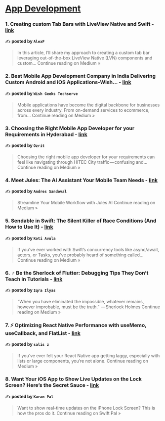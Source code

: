 
<h1><a href=https://medium.com/tag/mobile-app-development/recommended target="_blank" rel="noopener noreferrer">App Development</a></h1>
<h3>1. Creating custom Tab Bars with LiveView Native and Swift - <a href="https://medium.com/@fraiha26/creating-custom-tab-bars-with-liveview-native-and-swift-e90dcff14da1?source=rss------mobile_app_development-5" target="_blank" rel="noopener noreferrer">link</a></h3>

✍️ **posted by `AlexF`**

<blockquote>In this article, I’ll share my approach to creating a custom tab bar leveraging out-of-the-box LiveView Native (LVN) components and custom…
Continue reading on Medium »</blockquote>

<h3>2. Best Mobile App Development Company in India Delivering Custom Android and iOS Applications-Wish… - <a href="https://medium.com/@atul.wishgeekstechserve/best-mobile-app-development-company-in-india-delivering-custom-android-and-ios-applications-wish-fe1b377d67e3?source=rss------mobile_app_development-5" target="_blank" rel="noopener noreferrer">link</a></h3>

✍️ **posted by `Wish Geeks Techserve`**

<blockquote>Mobile applications have become the digital backbone for businesses across every industry. From on-demand services to ecommerce, from…
Continue reading on Medium »</blockquote>

<h3>3. Choosing the Right Mobile App Developer for your Requirements in Hyderabad - <a href="https://medium.com/@ozrit/choosing-the-right-mobile-app-developer-for-your-requirements-in-hyderabad-418211bec6ef?source=rss------mobile_app_development-5" target="_blank" rel="noopener noreferrer">link</a></h3>

✍️ **posted by `Ozrit`**

<blockquote>Choosing the right mobile app developer for your requirements can feel like navigating through HITEC City traffic — confusing and…
Continue reading on Medium »</blockquote>

<h3>4. Meet Jules: The AI Assistant Your Mobile Team Needs - <a href="https://andresand.medium.com/meet-jules-the-ai-assistant-your-mobile-team-needs-f00a2bb865fa?source=rss------mobile_app_development-5" target="_blank" rel="noopener noreferrer">link</a></h3>

✍️ **posted by `Andres Sandoval`**

<blockquote>Streamline Your Mobile Workflow with Jules AI
Continue reading on Medium »</blockquote>

<h3>5. Sendable in Swift: The Silent Killer of Race Conditions (And How to Use It) - <a href="https://medium.com/@koteshpatel6/sendable-in-swift-the-silent-killer-of-race-conditions-and-how-to-use-it-0355c5d91adb?source=rss------mobile_app_development-5" target="_blank" rel="noopener noreferrer">link</a></h3>

✍️ **posted by `Koti Avula`**

<blockquote>If you’ve ever worked with Swift’s concurrency tools like async/await, actors, or Tasks, you’ve probably heard of something called…
Continue reading on Medium »</blockquote>

<h3>6. ️‍♂️ Be the Sherlock of Flutter: Debugging Tips They Don’t Teach in Tutorials - <a href="https://medium.com/@workflow094093/%EF%B8%8F-%EF%B8%8F-be-the-sherlock-of-flutter-debugging-tips-they-dont-teach-in-tutorials-a4eb9cd2e26d?source=rss------mobile_app_development-5" target="_blank" rel="noopener noreferrer">link</a></h3>

✍️ **posted by `Iqra Ilyas`**

<blockquote>“When you have eliminated the impossible, whatever remains, however improbable, must be the truth.”
 — Sherlock Holmes
Continue reading on Medium »</blockquote>

<h3>7. ⚡ Optimizing React Native Performance with useMemo, useCallback, and FlatList - <a href="https://medium.com/@salis.zahid/optimizing-react-native-performance-with-usememo-usecallback-and-flatlist-1249e80d9f05?source=rss------mobile_app_development-5" target="_blank" rel="noopener noreferrer">link</a></h3>

✍️ **posted by `salis z`**

<blockquote>If you’ve ever felt your React Native app getting laggy, especially with lists or large components, you’re not alone.
Continue reading on Medium »</blockquote>

<h3>8. Want Your iOS App to Show Live Updates on the Lock Screen? Here’s the Secret Sauce - <a href="https://medium.com/swift-pal/want-your-ios-app-to-show-live-updates-on-the-lock-screen-heres-the-secret-sauce-b47f908eca39?source=rss------mobile_app_development-5" target="_blank" rel="noopener noreferrer">link</a></h3>

✍️ **posted by `Karan Pal`**

<blockquote>Want to show real-time updates on the iPhone Lock Screen? This is how the pros do it.
Continue reading on Swift Pal »</blockquote>

